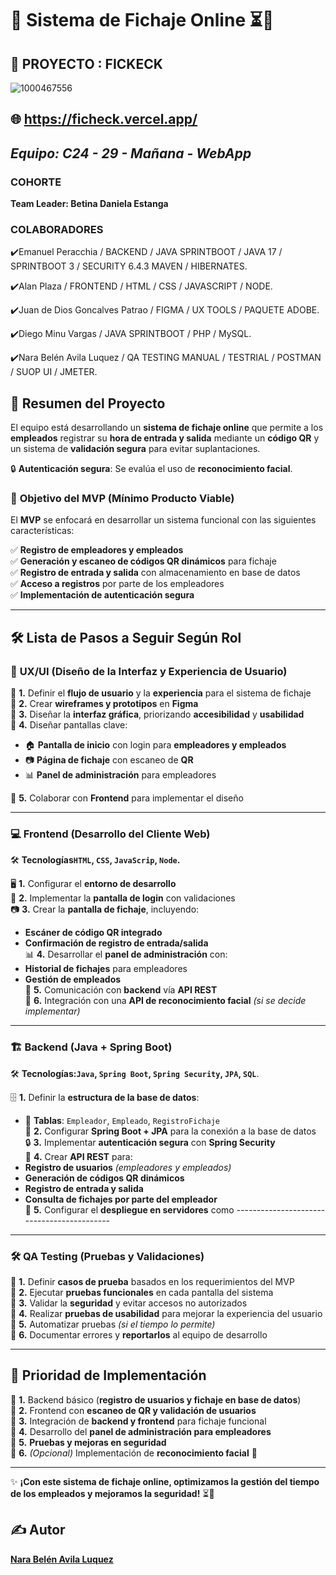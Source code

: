 # 🏢 **Sistema de Fichaje Online** ⏳📌   

## 🚀 PROYECTO : **FICKECK**
![1000467556](https://github.com/user-attachments/assets/03268dde-b2ab-4984-8d55-d3132c528187)


🌐 https://ficheck.vercel.app/
-

## *Equipo: C24 - 29 - Mañana - WebApp*
### **COHORTE**

 **Team Leader: Betina Daniela Estanga**


### **COLABORADORES**

✔️Emanuel Peracchia / BACKEND / JAVA SPRINTBOOT / JAVA 17 / SPRINTBOOT 3 / SECURITY 6.4.3 MAVEN / HIBERNATES.

✔️Alan Plaza / FRONTEND / HTML / CSS / JAVASCRIPT / NODE.

✔️Juan de Dios Goncalves Patrao / FIGMA / UX TOOLS / PAQUETE ADOBE.

✔️Diego Minu Vargas / JAVA SPRINTBOOT / PHP / MySQL.

✔️Nara Belén Avila Luquez / QA TESTING MANUAL / TESTRIAL / POSTMAN / SUOP UI / JMETER.

## 📌 **Resumen del Proyecto**  
El equipo está desarrollando un **sistema de fichaje online** que permite a los **empleados** registrar su **hora de entrada y salida** mediante un **código QR** y un sistema de **validación segura** para evitar suplantaciones.  

🔒 **Autenticación segura**: Se evalúa el uso de **reconocimiento facial**.  

### 🎯 **Objetivo del MVP (Mínimo Producto Viable)**
El **MVP** se enfocará en desarrollar un sistema funcional con las siguientes características:  

✅ **Registro de empleadores y empleados**  
✅ **Generación y escaneo de códigos QR dinámicos** para fichaje  
✅ **Registro de entrada y salida** con almacenamiento en base de datos  
✅ **Acceso a registros** por parte de los empleadores  
✅ **Implementación de autenticación segura**  

---

## 🛠 **Lista de Pasos a Seguir Según Rol**  

### 🎨 **UX/UI (Diseño de la Interfaz y Experiencia de Usuario)**  
📌 **1.** Definir el **flujo de usuario** y la **experiencia** para el sistema de fichaje  
📌 **2.** Crear **wireframes y prototipos** en **Figma**  
📌 **3.** Diseñar la **interfaz gráfica**, priorizando **accesibilidad** y **usabilidad**  
📌 **4.** Diseñar pantallas clave:  
   - 🏠 **Pantalla de inicio** con login para **empleadores y empleados**  
   - 📷 **Página de fichaje** con escaneo de **QR**  
   - 📊 **Panel de administración** para empleadores
     
📌 **5.** Colaborar con **Frontend** para implementar el diseño  

---

### 💻 **Frontend (Desarrollo del Cliente Web)**  
🛠 **Tecnologías`HTML`, `CSS`, `JavaScrip`, `Node`.** 

🖥 **1.** Configurar el **entorno de desarrollo**  
🔑 **2.** Implementar la **pantalla de login** con validaciones  
📷 **3.** Crear la **pantalla de fichaje**, incluyendo:  
   - **Escáner de código QR integrado**  
   - **Confirmación de registro de entrada/salida**  
📊 **4.** Desarrollar el **panel de administración** con:  
   - **Historial de fichajes** para empleadores  
   - **Gestión de empleados**  
🔗 **5.** Comunicación con **backend** vía **API REST**  
🤖 **6.** Integración con una **API de reconocimiento facial** _(si se decide implementar)_  

---

### 🏗 **Backend (Java + Spring Boot)**  
🛠 **Tecnologías:`Java`, `Spring Boot`, `Spring Security`, `JPA`, `SQL`**.  

🗄 **1.** Definir la **estructura de la base de datos**:  
   - 📁 **Tablas**: `Empleador`, `Empleado`, `RegistroFichaje`  
🔗 **2.** Configurar **Spring Boot + JPA** para la conexión a la base de datos  
🔒 **3.** Implementar **autenticación segura** con **Spring Security**  
📡 **4.** Crear **API REST** para:  
   - **Registro de usuarios** _(empleadores y empleados)_  
   - **Generación de códigos QR dinámicos**  
   - **Registro de entrada y salida**  
   - **Consulta de fichajes por parte del empleador**  
🚀 **5.** Configurar el **despliegue en servidores** como -------------------------------------------  

---

### 🛠 **QA Testing (Pruebas y Validaciones)**  
📌 **1.** Definir **casos de prueba** basados en los requerimientos del MVP  
📌 **2.** Ejecutar **pruebas funcionales** en cada pantalla del sistema  
📌 **3.** Validar la **seguridad** y evitar accesos no autorizados  
📌 **4.** Realizar **pruebas de usabilidad** para mejorar la experiencia del usuario  
📌 **5.** Automatizar pruebas _(si el tiempo lo permite)_  
📌 **6.** Documentar errores y **reportarlos** al equipo de desarrollo  

---

## 🚀 **Prioridad de Implementación**  
🔹 **1.** Backend básico (**registro de usuarios y fichaje en base de datos**)  
🔹 **2.** Frontend con **escaneo de QR y validación de usuarios**  
🔹 **3.** Integración de **backend y frontend** para fichaje funcional  
🔹 **4.** Desarrollo del **panel de administración para empleadores**  
🔹 **5.** **Pruebas y mejoras en seguridad**  
🔹 **6.** _(Opcional)_ Implementación de **reconocimiento facial** 🤖  

---

✨ **¡Con este sistema de fichaje online, optimizamos la gestión del tiempo de los empleados y mejoramos la seguridad!** ⏳🚀  

## ✍️ Autor  
**[Nara Belén Avila Luquez](https://github.com/Nara1989AvilaLuquez)** 

